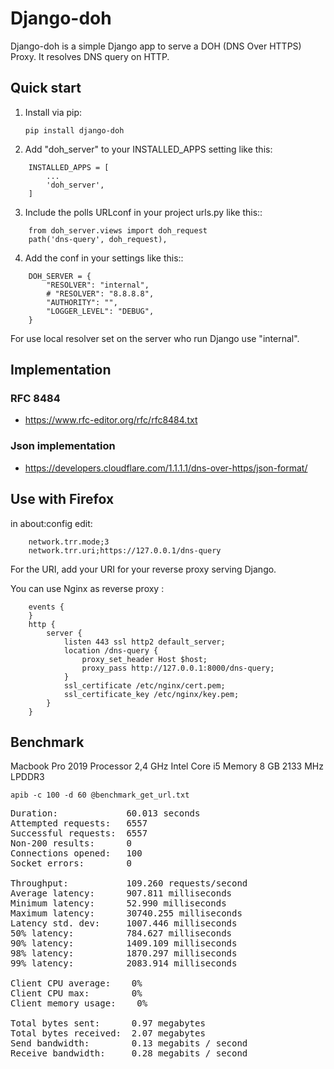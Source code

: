 # Django-doh

Django-doh is a simple Django app to serve a DOH (DNS Over HTTPS) Proxy. It resolves DNS query on HTTP.

## Quick start

1. Install via pip:

    `pip install django-doh`

2. Add "doh_server" to your INSTALLED_APPS setting like this:
```
    INSTALLED_APPS = [
        ...
        'doh_server',
    ]
```

3. Include the polls URLconf in your project urls.py like this::
```
    from doh_server.views import doh_request
    path('dns-query', doh_request),
```

4. Add the conf in your settings like this::
```
    DOH_SERVER = {
        "RESOLVER": "internal",
        # "RESOLVER": "8.8.8.8",
        "AUTHORITY": "",
        "LOGGER_LEVEL": "DEBUG",
    }
```
For use local resolver set on the server who run Django use "internal".

## Implementation

### RFC 8484

* https://www.rfc-editor.org/rfc/rfc8484.txt

### Json implementation

* https://developers.cloudflare.com/1.1.1.1/dns-over-https/json-format/


## Use with Firefox

in about:config edit:
```
    network.trr.mode;3
    network.trr.uri;https://127.0.0.1/dns-query
```

For the URI, add your URI for your reverse proxy serving Django.

You can use Nginx as reverse proxy :
```
    events {
    }
    http {
        server {
            listen 443 ssl http2 default_server;
            location /dns-query {
                proxy_set_header Host $host;
                proxy_pass http://127.0.0.1:8000/dns-query;
            }
            ssl_certificate /etc/nginx/cert.pem;
            ssl_certificate_key /etc/nginx/key.pem;
        }
    }
```


## Benchmark

Macbook Pro 2019
Processor 2,4 GHz Intel Core i5
Memory 8 GB 2133 MHz LPDDR3

`apib -c 100 -d 60 @benchmark_get_url.txt`
<pre>
Duration:             60.013 seconds
Attempted requests:   6557
Successful requests:  6557
Non-200 results:      0
Connections opened:   100
Socket errors:        0

Throughput:           109.260 requests/second
Average latency:      907.811 milliseconds
Minimum latency:      52.990 milliseconds
Maximum latency:      30740.255 milliseconds
Latency std. dev:     1007.446 milliseconds
50% latency:          784.627 milliseconds
90% latency:          1409.109 milliseconds
98% latency:          1870.297 milliseconds
99% latency:          2083.914 milliseconds

Client CPU average:    0%
Client CPU max:        0%
Client memory usage:    0%

Total bytes sent:      0.97 megabytes
Total bytes received:  2.07 megabytes
Send bandwidth:        0.13 megabits / second
Receive bandwidth:     0.28 megabits / second
</pre>
